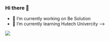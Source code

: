 ### Hi there 👋

<!--
**storm-cpu/storm-cpu** is a ✨ _special_ ✨ repository because its `README.md` (this file) appears on your GitHub profile.

Here are some ideas to get you started: -->

- 🔭 I’m currently working on Be Solution
- 🌱 I’m currently learning Hutech Univercity
-->
<img src = "https://github-readme-stats.vercel.app/api?username=storm-cpu&&show_icons=true&title_color=5094F0&icon_color=bb2acf&text_color=343434&bg_color=FFFFFF">
